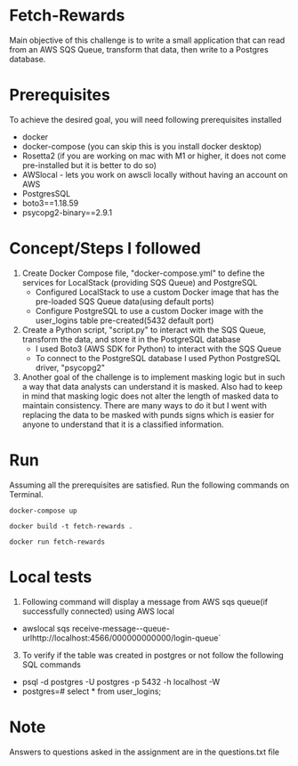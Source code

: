 # Fetch-Rewards

Main objective of this challenge is to write a small application that can read from an AWS SQS Queue, transform that data, then write to a Postgres database.

# Prerequisites
To achieve the desired goal, you will need following prerequisites installed
* docker
* docker-compose (you can skip this is you install docker desktop)
* Rosetta2 (if you are working on mac with M1 or higher, it does not come pre-installed but it is better to do so)
* AWSlocal - lets you work on awscli locally without having an account on AWS
* PostgresSQL
* boto3==1.18.59
* psycopg2-binary==2.9.1

# Concept/Steps I followed

1. Create Docker Compose file, "docker-compose.yml" to define the services for LocalStack (providing SQS Queue) and PostgreSQL
   * Configured LocalStack to use a custom Docker image that has the pre-loaded SQS Queue data(using default ports)
   * Configure PostgreSQL to use a custom Docker image with the user_logins table pre-created(5432 default port)
2. Create a Python script, "script.py" to interact with the SQS Queue, transform the data, and store it in the PostgreSQL database
   * I used Boto3 (AWS SDK for Python) to interact with the SQS Queue
   * To connect to the PostgreSQL database I used Python PostgreSQL driver, "psycopg2"
3. Another goal of the challenge is to implement masking logic but in such a way that data analysts can understand it is masked. Also had to keep in mind that masking logic does not alter the length of masked data to maintain consistency. There are many ways to do it but I went with replacing the data to be masked with punds signs which is easier for anyone to understand that it is a classified information.

# Run
Assuming all the prerequisites are satisfied. Run the following commands on Terminal.
```
docker-compose up
```

```
docker build -t fetch-rewards .
```

```
docker run fetch-rewards
```

# Local tests

1. Following command will display a message from AWS sqs queue(if successfully connected) using AWS local
   
  * awslocal sqs receive-message--queue-urlhttp://localhost:4566/000000000000/login-queue`

3. To verify if the table was created in postgres or not follow the following SQL commands

  * psql -d postgres -U postgres  -p 5432 -h localhost -W
  * postgres=# select * from user_logins;

# Note

Answers to questions asked in the assignment are in the questions.txt file
 
